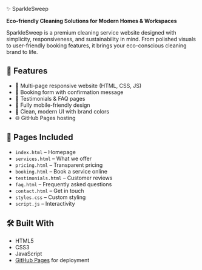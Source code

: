 ✨ SparkleSweep

 **Eco-friendly Cleaning Solutions for Modern Homes & Workspaces**

SparkleSweep is a premium cleaning service website designed with simplicity, responsiveness, and sustainability in mind. From polished visuals to user-friendly booking features, it brings your eco-conscious cleaning brand to life.

## 🌟 Features

- 🧹 Multi-page responsive website (HTML, CSS, JS)
- 📅 Booking form with confirmation message
- 💬 Testimonials & FAQ pages
- 📱 Fully mobile-friendly design
- 🎨 Clean, modern UI with brand colors
- 🌐 GitHub Pages hosting

## 📁 Pages Included

- `index.html` – Homepage
- `services.html` – What we offer
- `pricing.html` – Transparent pricing
- `booking.html` – Book a service online
- `testimonials.html` – Customer reviews
- `faq.html` – Frequently asked questions
- `contact.html` – Get in touch
- `styles.css` – Custom styling
- `script.js` – Interactivity


## 🛠️ Built With

- HTML5
- CSS3
- JavaScript
- [GitHub Pages](https://pages.github.com/) for deployment
